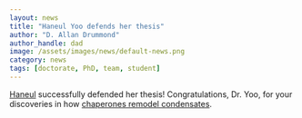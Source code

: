 ```yaml
---
layout: news
title: "Haneul Yoo defends her thesis"
author: "D. Allan Drummond"
author_handle: dad
image: /assets/images/news/default-news.png
category: news
tags: [doctorate, PhD, team, student]
---
```

[Haneul] successfully defended her thesis! Congratulations, Dr. Yoo, for your discoveries in how [chaperones remodel condensates](papers/paper/chaperones-efficiently-disperse-condensates).


[Haneul]: /team/haneul-yoo
